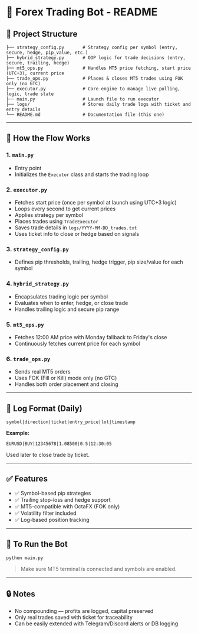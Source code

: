 # 🧠 Forex Trading Bot - README

## 📂 Project Structure

```
├── strategy_config.py       # Strategy config per symbol (entry, secure, hedge, pip_value, etc.)
├── hybrid_strategy.py       # OOP logic for trade decisions (entry, secure, trailing, hedge)
├── mt5_ops.py               # Handles MT5 price fetching, start price (UTC+3), current price
├── trade_ops.py             # Places & closes MT5 trades using FOK only (no GTC)
├── executor.py              # Core engine to manage live polling, logic, trade state
├── main.py                  # Launch file to run executor
├── logs/                    # Stores daily trade logs with ticket and entry details
└── README.md                # Documentation file (this one)
```

---

## 🔁 How the Flow Works

### 1. `main.py`

* Entry point
* Initializes the `Executor` class and starts the trading loop

### 2. `executor.py`

* Fetches start price (once per symbol at launch using UTC+3 logic)
* Loops every second to get current prices
* Applies strategy per symbol
* Places trades using `TradeExecutor`
* Saves trade details in `logs/YYYY-MM-DD_trades.txt`
* Uses ticket info to close or hedge based on signals

### 3. `strategy_config.py`

* Defines pip thresholds, trailing, hedge trigger, pip size/value for each symbol

### 4. `hybrid_strategy.py`

* Encapsulates trading logic per symbol
* Evaluates when to enter, hedge, or close trade
* Handles trailing logic and secure pip range

### 5. `mt5_ops.py`

* Fetches 12:00 AM price with Monday fallback to Friday's close
* Continuously fetches current price for each symbol

### 6. `trade_ops.py`

* Sends real MT5 orders
* Uses FOK (Fill or Kill) mode only (no GTC)
* Handles both order placement and closing

---

## 📝 Log Format (Daily)

```
symbol|direction|ticket|entry_price|lot|timestamp
```

**Example:**

```
EURUSD|BUY|12345678|1.08500|0.5|12:30:05
```

Used later to close trade by ticket.

---

## ✅ Features

* ✅ Symbol-based pip strategies
* ✅ Trailing stop-loss and hedge support
* ✅ MT5-compatible with OctaFX (FOK only)
* ✅ Volatility filter included
* ✅ Log-based position tracking

---

## 🚀 To Run the Bot

```bash
python main.py
```

> Make sure MT5 terminal is connected and symbols are enabled.

---

## 🔒 Notes

* No compounding — profits are logged, capital preserved
* Only real trades saved with ticket for traceability
* Can be easily extended with Telegram/Discord alerts or DB logging
